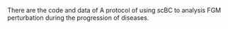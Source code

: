There are the code and data of A protocol of using scBC to analysis FGM perturbation during the progression of diseases.
